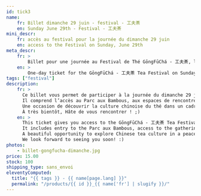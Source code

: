 ```yaml
---
id: tick3
name:
    fr: Billet dimanche 29 juin - festival - 工夫茶
    en: Sunday June 29th - Festival - 工夫茶
mini_descr:
    fr: accès au festival pour la journée du dimanche 29 juin
    en: access to the Festival on Sunday, June 29th
meta_descr:
    fr: >
        Billet pour une journée au Festival de Thé GōngFūChá - 工夫茶, le dimanche 29 juin. Donne accès au parc, aux animations, aux personnes exposantes et aux intervenantes.
    en: >
        One-day ticket for the GōngFūChá - 工夫茶 Tea Festival on Sunday, June 29th. Includes access to the park, activities, exhibitors and guest presenters.
tags: ["festival"]
description: 
    fr: >
      Ce billet vous permet de participer à la journée du dimanche 29 juin au Festival de Thé GōngFūChá - 工夫茶.  
      Il comprend l’accès au Parc aux Bambous, aux espaces de rencontres, aux concerts, démonstrations et ateliers (en libre accès), ainsi qu’aux personnes exposantes et intervenantes.  
      Une occasion de découvrir la culture chinoise du thé dans un cadre exceptionnel et apaisant.  
      À très bientôt, Hâte de vous rencontrer ! ;)
    en: >
      This ticket gives you access to the GōngFūChá - 工夫茶 Tea Festival on Sunday, June 29th.  
      It includes entry to the Parc aux Bambous, access to the gathering spaces, concerts, open-access workshops and performances, as well as to the exhibitors and guest presenters.  
      A beautiful opportunity to explore Chinese tea culture in a peaceful and inspiring setting.  
      We look forward to seeing you soon! :)
photos:
    - billet-gongfucha-dimanche.jpg
price: 15.00
stock: 100
shipping_type: sans_envoi
eleventyComputed:
  title: "{{ tags }} - {{ name[page.lang] }}"
  permalink: "/products/{{ id }}_{{ name['fr'] | slugify }}/"
---
```

